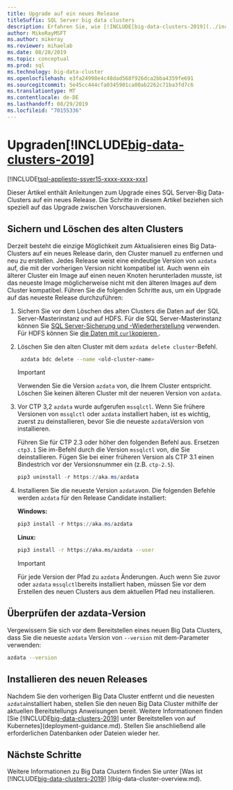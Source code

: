 ```yaml
---
title: Upgrade auf ein neues Release
titleSuffix: SQL Server big data clusters
description: Erfahren Sie, wie [!INCLUDE[big-data-clusters-2019](../includes/ssbigdataclusters-ver15.md)] Sie ein Upgrade von (Vorschau) auf eine neue Version durchführen.
author: MikeRayMSFT
ms.author: mikeray
ms.reviewer: mihaelab
ms.date: 08/28/2019
ms.topic: conceptual
ms.prod: sql
ms.technology: big-data-cluster
ms.openlocfilehash: e3fa24998e4c48dad568f926dca2bba4359fe691
ms.sourcegitcommit: 5e45cc444cfa0345901ca00ab2262c71ba3fd7c6
ms.translationtype: MT
ms.contentlocale: de-DE
ms.lasthandoff: 08/29/2019
ms.locfileid: "70155336"
---
```

# <a name="how-to-upgrade-includebig-data-clusters-2019includesssbigdataclusters-ss-novermd"></a>Upgraden[!INCLUDE[big-data-clusters-2019](../includes/ssbigdataclusters-ss-nover.md)]

[!INCLUDE[tsql-appliesto-ssver15-xxxx-xxxx-xxx](../includes/tsql-appliesto-ssver15-xxxx-xxxx-xxx.md)]

Dieser Artikel enthält Anleitungen zum Upgrade eines SQL Server-Big Data-Clusters auf ein neues Release. Die Schritte in diesem Artikel beziehen sich speziell auf das Upgrade zwischen Vorschauversionen.

## <a name="backup-and-delete-the-old-cluster"></a>Sichern und Löschen des alten Clusters

Derzeit besteht die einzige Möglichkeit zum Aktualisieren eines Big Data-Clusters auf ein neues Release darin, den Cluster manuell zu entfernen und neu zu erstellen. Jedes Release weist eine eindeutige Version von `azdata` auf, die mit der vorherigen Version nicht kompatibel ist. Auch wenn ein älterer Cluster ein Image auf einen neuen Knoten herunterladen musste, ist das neueste Image möglicherweise nicht mit den älteren Images auf dem Cluster kompatibel. Führen Sie die folgenden Schritte aus, um ein Upgrade auf das neueste Release durchzuführen:

1. Sichern Sie vor dem Löschen des alten Clusters die Daten auf der SQL Server-Masterinstanz und auf HDFS. Für die SQL Server-Masterinstanz können Sie [SQL Server-Sicherung und -Wiederherstellung](data-ingestion-restore-database.md) verwenden. Für HDFS können Sie [die Daten mit `curl`kopieren ](data-ingestion-curl.md).

1. Löschen Sie den alten Cluster mit dem `azdata delete cluster`-Befehl.

   ```bash
    azdata bdc delete --name <old-cluster-name>
   ```

   > [!Important]
   > Verwenden Sie die Version `azdata` von, die Ihrem Cluster entspricht. Löschen Sie keinen älteren Cluster mit der neueren Version von `azdata`.

1. Vor CTP 3,2 `azdata` wurde aufgerufen `mssqlctl`. Wenn Sie frühere Versionen von `mssqlctl` oder `azdata` installiert haben, ist es wichtig, zuerst zu deinstallieren, bevor Sie die neueste `azdata`Version von installieren.

   Führen Sie für CTP 2.3 oder höher den folgenden Befehl aus. Ersetzen `ctp3.1` Sie im-Befehl durch die Version `mssqlctl` von, die Sie deinstallieren. Fügen Sie bei einer früheren Version als CTP 3.1 einen Bindestrich vor der Versionsnummer ein (z.B. `ctp-2.5`).

   ```powershell
   pip3 uninstall -r https://aka.ms/azdata
   ```

1. Installieren Sie die neueste Version `azdata`von. Die folgenden Befehle werden `azdata` für den Release Candidate installiert:

   **Windows:**

   ```powershell
   pip3 install -r https://aka.ms/azdata
   ```

   **Linux:**

   ```bash
   pip3 install -r https://aka.ms/azdata --user
   ```

   > [!IMPORTANT]
   > Für jede Version der Pfad zu `azdata` Änderungen. Auch wenn Sie zuvor oder `azdata` `mssqlctl`bereits installiert haben, müssen Sie vor dem Erstellen des neuen Clusters aus dem aktuellen Pfad neu installieren.

## <a id="azdataversion"></a> Überprüfen der azdata-Version

Vergewissern Sie sich vor dem Bereitstellen eines neuen Big Data Clusters, dass Sie die neueste `azdata` Version von `--version` mit dem-Parameter verwenden:

```bash
azdata --version
```

## <a name="install-the-new-release"></a>Installieren des neuen Releases

Nachdem Sie den vorherigen Big Data Cluster entfernt und die neuesten `azdata`installiert haben, stellen Sie den neuen Big Data Cluster mithilfe der aktuellen Bereitstellungs Anweisungen bereit. Weitere Informationen finden [Sie [!INCLUDE[big-data-clusters-2019](../includes/ssbigdataclusters-ss-nover.md)] unter Bereitstellen von auf Kubernetes](deployment-guidance.md). Stellen Sie anschließend alle erforderlichen Datenbanken oder Dateien wieder her.

## <a name="next-steps"></a>Nächste Schritte

Weitere Informationen zu Big Data Clustern finden Sie unter [Was ist [!INCLUDE[big-data-clusters-2019](../includes/ssbigdataclusters-ss-nover.md)] ](big-data-cluster-overview.md).
